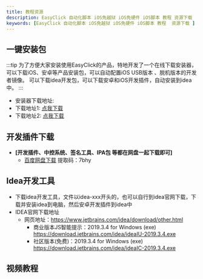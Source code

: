 ```yaml
---
title: 教程资源
description: EasyClick 自动化脚本 iOS免越狱 iOS免硬件 iOS脚本 教程 资源下载
keywords: [EasyClick 自动化脚本 iOS免越狱 iOS免硬件 iOS脚本 教程  资源下载 ]
---
```

## 一键安装包
:::tip
为了方便大家安装使用EasyClick的产品，特地开发了一个在线下载安装器，
可以下载iOS、安卓等产品安装包，可以自动配置iOS USB版本 、脱机版本的开发者镜像。
可以下载idea开发包，可以下载安卓和iOS开发插件，自动安装到idea中。
:::
- 安装器下载地址:
- 下载地址1: [点我下载](http://45.133.238.14:9888/EasyClick%E4%BA%A7%E5%93%81%E5%9C%A8%E7%BA%BF%E4%B8%8B%E8%BD%BD%E5%AE%89%E8%A3%85%E5%99%A8v1.0.0.exe)
- 下载地址2: [点我下载](https://ieasyclick.oss-cn-beijing.aliyuncs.com/EasyClick%E4%BA%A7%E5%93%81%E5%9C%A8%E7%BA%BF%E4%B8%8B%E8%BD%BD%E5%AE%89%E8%A3%85%E5%99%A8v1.0.0.exe)

## 开发插件下载
- **[开发插件、中控系统、签名工具、IPA包 等都在网盘一起下载即可]**
  - [百度网盘下载](https://pan.baidu.com/s/124sTYQAZkedgfnTv3iFTZg) 提取码：7bhy
  
## Idea开发工具
- 下载idea开发工具，文件以idea-xxx开头的，也可以自行到idea官网下载，下载并安装idea到电脑，然后安卓开发插件到idea中
- IDEA官网下载地址
  - 网页地址：https://www.jetbrains.com/idea/download/other.html
    - 商业版本JS智能提示：2019.3.4 for Windows (exe) https://download.jetbrains.com/idea/ideaIU-2019.3.4.exe
    - 社区版本(免费)：2019.3.4 for Windows (exe) https://download.jetbrains.com/idea/ideaIC-2019.3.4.exe


## 视频教程


